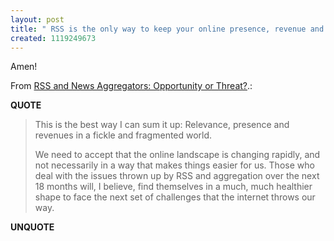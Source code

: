 ```yaml
---
layout: post
title: " RSS is the only way to keep your online presence, revenue and relevance"
created: 1119249673
---
```

<p>Amen!
</p><p>From <a href="http://www.simonwaldman.net/2005/06/rss-and-news-aggregators-opportunity-or-threat">RSS and News Aggregators: Opportunity or Threat?</a>.:</p>
<p><b>QUOTE</b></p><blockquote>
<p>This is the best way I can sum it up: Relevance, presence and revenues in a fickle and fragmented world.</p>

<p>We need to accept that the online landscape is changing rapidly, and not necessarily in a way that makes things easier for us. Those who deal with the issues thrown up by RSS and aggregation over the next 18 months will, I believe, find themselves in a much, much healthier shape to face the next set of challenges that the internet throws our way.</p>

</blockquote><p><b>UNQUOTE</b></p>



